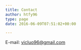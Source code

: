 ```yaml
---
title: Contact
author: htfy96
type: page
date: 2016-06-09T07:51:02+00:00

---
```


E-mail: vicluo96@gmail.com

